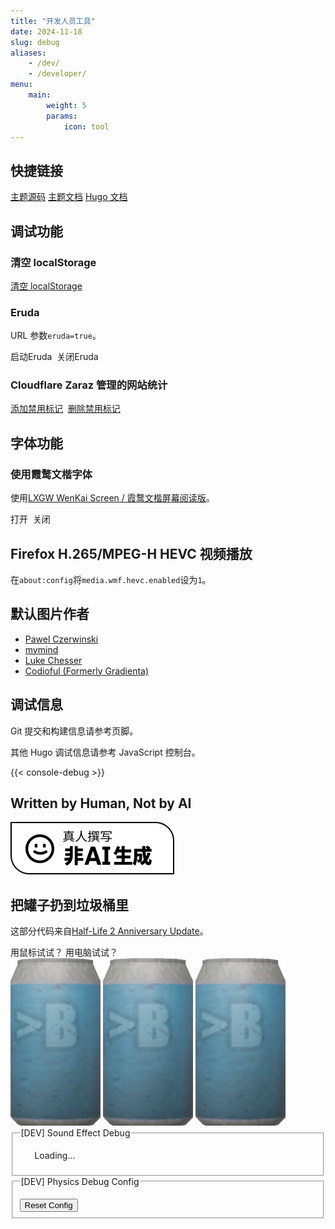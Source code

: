 ```yaml
---
title: "开发人员工具"
date: 2024-11-18
slug: debug
aliases:
    - /dev/
    - /developer/
menu:
    main:
        weight: 5
        params:
            icon: tool
---
```


## 快捷链接

[主题源码](https://github.com/CaiJimmy/hugo-theme-stack) [主题文档](https://stack.jimmycai.com/config/) [Hugo 文档](https://gohugo.io/documentation/)

## 调试功能

### 清空 localStorage

<a class="link" href="javascript:void(0)" onclick="localStorage.clear();location.reload();">清空 localStorage</a>

### Eruda

URL 参数`eruda=true`。

<div class="eruda-btns">
    <a class="link" onclick="localStorage.setItem('active-eruda','true');location.reload();">启动Eruda</a>&nbsp;
    <a class="link" onclick="localStorage.removeItem('active-eruda');location.reload();">关闭Eruda</a>
</div>

### Cloudflare Zaraz 管理的网站统计

<div class="zaraz-btns">
    <script>
      function setCookie(cname, cvalue, exdays, domain) {
        var d = new Date();
        d.setTime(d.getTime() + exdays * 24 * 60 * 60 * 1000);
        var expires = "expires=" + d.toUTCString();
        var cookieString = cname + "=" + cvalue + ";" + expires + ";path=/";
        if (domain) {
          cookieString += ";domain=" + domain;
        }
        document.cookie = cookieString;
      }
      function getMainHost() {
        // https://developer.aliyun.com/article/195912
        let key = `mh_${Math.random()}`;
        let keyR = new RegExp(`(^|;)\\s*${key}=12345`);
        let expiredTime = new Date(0);
        let domain = document.domain;
        let domainList = domain.split(".");
        let urlItems = [];
        // 主域名一定会有两部分组成
        urlItems.unshift(domainList.pop());
        // 慢慢从后往前测试
        while (domainList.length) {
          urlItems.unshift(domainList.pop());
          let mainHost = urlItems.join(".");
          let cookie = `${key}=${12345};domain=.${mainHost}`;
          document.cookie = cookie;
          //如果cookie存在，则说明域名合法
          if (keyR.test(document.cookie)) {
            document.cookie = `${cookie};expires=${expiredTime}`;
            return mainHost;
          }
        }
      }
      function DisableAnalysis() {
        setCookie("DisableAnalysis", "true", 400, "." + getMainHost());
      }
      function RmDisableAnalysis() {
        setCookie("DisableAnalysis", "true", 0, "." + getMainHost());
      }
    </script>
    <a class="link" href="javascript:void(0)" onclick="DisableAnalysis();location.reload();">添加禁用标记</a>&nbsp;
    <a class="link" href="javascript:void(0)" onclick="RmDisableAnalysis();location.reload();">删除禁用标记</a>
</div>

## 字体功能

### 使用霞鹜文楷字体

使用[LXGW WenKai Screen / 霞鹜文楷屏幕阅读版](https://github.com/CMBill/lxgw-wenkai-screen-web)。

<div class="LXGW-WenKai-btns">
    <a class="link" onclick="localStorage.setItem('LXGW-WenKai','true');location.reload();">打开</a>&nbsp;
    <a class="link" onclick="localStorage.removeItem('LXGW-WenKai');location.reload();">关闭</a>
</div>

## Firefox H.265/MPEG-H HEVC 视频播放

在`about:config`将`media.wmf.hevc.enabled`设为`1`。

## 默认图片作者

-   [Pawel Czerwinski](https://unsplash.com/@pawel_czerwinski)
-   [mymind](https://unsplash.com/@mymind)
-   [Luke Chesser](https://unsplash.com/@lukechesser)
-   [Codioful (Formerly Gradienta)](https://unsplash.com/@codioful)

## 调试信息

Git 提交和构建信息请参考页脚。

其他 Hugo 调试信息请参考 JavaScript 控制台。

{{< console-debug >}}

## Written by Human, Not by AI

[![Written by Human, Not by AI](Written-By-Human-Not-By-AI-Badge-white.svg)](https://notbyai.fyi/)

## 把罐子扔到垃圾桶里

这部分代码来自[Half-Life 2 Anniversary Update](https://www.half-life.com/en/halflife2/20th)。

<div>
    <!-- https://www.half-life.com/en/halflife2/20th -->
    <link href="physplay/css/physplay.css" rel="stylesheet" type="text/css" />
    <script
        type="text/javascript"
        src="physplay/javascript/fastdom.js"
    ></script>
    <script
        type="text/javascript"
        src="physplay/javascript/physplay-sfx.js"
    ></script>
    <script type="text/javascript" src="physplay/javascript/matter.js"></script>
    <script
        type="text/javascript"
        src="physplay/javascript/matter-wrap.min.js"
    ></script>
    <script
        type="text/javascript"
        src="physplay/javascript/physplay.js"
    ></script>
    <div id="gravgun">
        <div id="gravgunimage" class="gravgunimage"></div>
        <div id="mobilemessage">
            <span class="use-mouse">用鼠标试试？</span>
            <span class="use-desktop">用电脑试试？</span>
        </div>
        <img class="can" id="can" src="physplay/image/can.png" />
        <img class="can intrash intrash1" src="physplay/image/can.png" />
        <img class="can intrash intrash2" src="physplay/image/can.png" />
        <div id="trashcan" class="trashcan" data-phys></div>
        <div class="gravgun-ground"></div>
        <fieldset id="sounddebug" class="debugUI">
            <legend>[DEV] Sound Effect Debug</legend>
            <ul>
                Loading...
            </ul>
        </fieldset>
        <fieldset id="physdebug" class="debugUI">
            <legend>[DEV] Physics Debug Config</legend>
            <ul></ul>
            <button onclick="phys.config.reset()">Reset Config</button>
        </fieldset>
        <div id="physContainer">
            <canvas id="physCanvas"> </canvas>
        </div>
        <div id="preloadImages"></div>
    </div>
</div>
